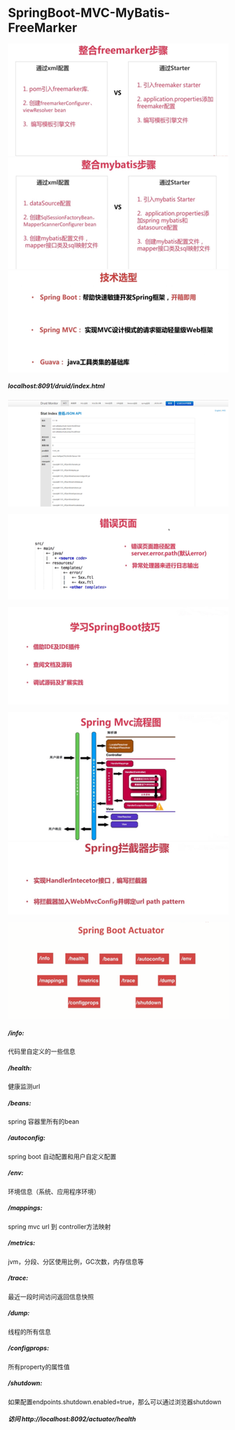 # SpringBoot-MVC-MyBatis-FreeMarker

![freemarker](image/freemarker.jpg)
![mybatis](image/mybatis.jpg)
![springboot](image/springboot.jpg)
##### localhost:8091/druid/index.html
![druid](image/druid.png)

![error](image/error.jpg)

![springboot2](image/springboot2.jpg)

![springmvc](image/springmvc.jpg)
![interceptor](image/interceptor.jpg)

![actuator](image/actuator.png)
##### /info:
代码里自定义的一些信息
##### /health:
健康监测url
##### /beans:
spring 容器里所有的bean
##### /autoconfig:
spring boot 自动配置和用户自定义配置
##### /env:
环境信息（系统、应用程序环境）
##### /mappings:
spring mvc url 到 controller方法映射
##### /metrics:
jvm，分段、分区使用比例，GC次数，内存信息等
##### /trace:
最近一段时间访问返回信息快照
##### /dump:
线程的所有信息
##### /configprops:
所有property的属性值
##### /shutdown:
如果配置endpoints.shutdown.enabled=true，那么可以通过浏览器shutdown

##### 访问 http://localhost:8092/actuator/health